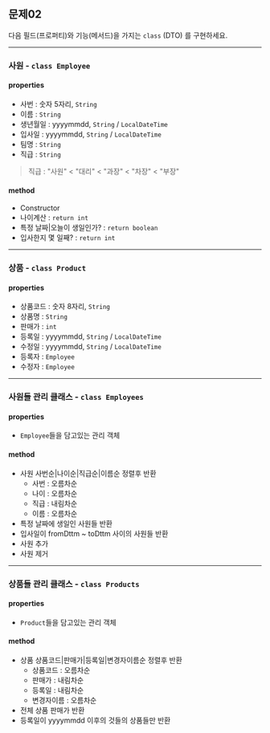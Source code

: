 ## 문제02
다음 필드(프로퍼티)와 기능(메서드)을 가지는 `class` (DTO) 를 구현하세요.

<hr/>

### 사원 - `class Employee`
#### properties
- 사번 : 숫자 5자리, `String`
- 이름 : `String`
- 생년월일 : yyyymmdd, `String` / `LocalDateTime`
- 입사일 : yyyymmdd, `String` / `LocalDateTime`
- 팀명 : `String`
- 직급 : `String`

> 직급 : "사원" < "대리" < "과장" < "차장" < "부장"

#### method
- Constructor
- 나이계산 : `return int`
- 특정 날짜|오늘이 생일인가? : `return boolean`
- 입사한지 몇 일째? : `return int`

<hr/>

### 상품 - `class Product`
#### properties
- 상품코드 : 숫자 8자리, `String`
- 상품명 : `String`
- 판매가 : `int`
- 등록일 : yyyymmdd, `String` / `LocalDateTime`
- 수정일 : yyyymmdd, `String` / `LocalDateTime`
- 등록자 : `Employee`
- 수정자 : `Employee`

<hr/>

### 사원들 관리 클래스 - `class Employees`
#### properties
- `Employee`들을 담고있는 관리 객체

#### method
- 사원 사번순|나이순|직급순|이름순 정렬후 반환
  - 사번 : 오름차순
  - 나이 : 오름차순
  - 직급 : 내림차순
  - 이름 : 오름차순
- 특정 날짜에 생일인 사원들 반환
- 입사일이 fromDttm ~ toDttm 사이의 사원들 반환
- 사원 추가
- 사원 제거

<hr/>

### 상품들 관리 클래스 - `class Products`
#### properties
- `Product`들을 담고있는 관리 객체

#### method
- 상품 상품코드|판매가|등록일|변경자이름순 정렬후 반환
  - 상품코드 : 오름차순
  - 판매가 : 내림차순
  - 등록일 : 내림차순
  - 변경자이름 : 오름차순
- 전체 상품 판매가 반환
- 등록일이 yyyymmdd 이후의 것들의 상품들만 반환